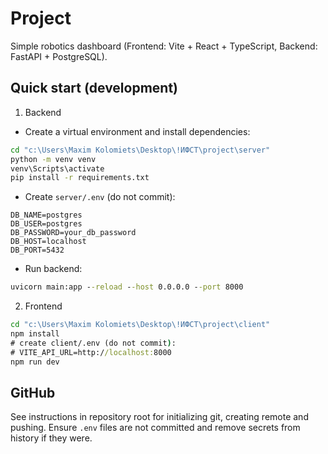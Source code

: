 # Project

Simple robotics dashboard (Frontend: Vite + React + TypeScript, Backend: FastAPI + PostgreSQL).

## Quick start (development)

1. Backend

- Create a virtual environment and install dependencies:

```cmd
cd "c:\Users\Maxim Kolomiets\Desktop\!ИФСТ\project\server"
python -m venv venv
venv\Scripts\activate
pip install -r requirements.txt
```

- Create `server/.env` (do not commit):

```
DB_NAME=postgres
DB_USER=postgres
DB_PASSWORD=your_db_password
DB_HOST=localhost
DB_PORT=5432
```

- Run backend:

```cmd
uvicorn main:app --reload --host 0.0.0.0 --port 8000
```

2. Frontend

```cmd
cd "c:\Users\Maxim Kolomiets\Desktop\!ИФСТ\project\client"
npm install
# create client/.env (do not commit):
# VITE_API_URL=http://localhost:8000
npm run dev
```

## GitHub

See instructions in repository root for initializing git, creating remote and pushing. Ensure `.env` files are not committed and remove secrets from history if they were.
